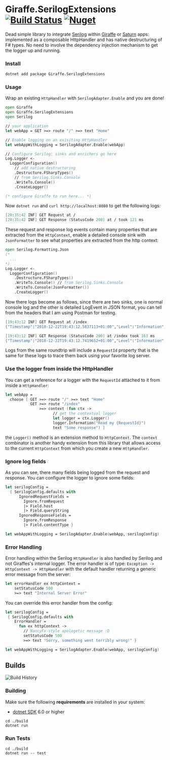 # Giraffe.SerilogExtensions [![Build Status](https://travis-ci.org/Zaid-Ajaj/Giraffe.SerilogExtensions.svg?branch=master)](https://travis-ci.org/Zaid-Ajaj/Giraffe.SerilogExtensions) [![Nuget](https://img.shields.io/nuget/v/Giraffe.SerilogExtensions.svg?colorB=green)](https://www.nuget.org/packages/Giraffe.SerilogExtensions)

Dead simple library to integrate [Serilog](https://github.com/serilog/serilog) within [Giraffe](https://github.com/giraffe-fsharp/Giraffe) or [Saturn](https://github.com/SaturnFramework/Saturn) apps: implemented as a composable HttpHandler and has native destructuring of F# types. No need to involve the dependency injection mechanism to get the logger up and running.

### Install
```bash
dotnet add package Giraffe.SerilogExtensions
```

### Usage
Wrap an existing `HttpHandler` with `SerilogAdapter.Enable` and you are done!
```fs
open Giraffe
open Giraffe.SerilogExtensions
open Serilog 

// your application
let webApp = GET >=> route "/" >=> text "Home"

// Enable logging on an exisiting HttpHandler 
let webAppWithLogging = SerilogAdapter.Enable(webApp)

// Configure Serilog: sinks and enrichers go here
Log.Logger <- 
  LoggerConfiguration()
    // add native destructuring
    .Destructure.FSharpTypes()
    // from Serilog.Sinks.Console
    .WriteTo.Console() 
    .CreateLogger() 

(* configure Giraffe to run here... *)
```
Now `dotnet run` and `curl http://localhost:8080` to get the following logs:
```fs
[20:35:42 INF] GET Request at /
[20:35:42 INF] GET Response (StatusCode 200) at / took 121 ms
```
These request and response log events contain many properties that are extracted from the `HttpContext`, enable a detailed console sink with `JsonFormatter` to see what properties are extracted from the http context:
```fs
open Serilog.Formatting.Json
(*
  ...
*)
Log.Logger <- 
  LoggerConfiguration()
    .Destructure.FSharpTypes()
    .WriteTo.Console() // from Serilog.Sinks.Console
    .WriteTo.Console(JsonFormatter())
    .CreateLogger() 
``` 
Now there logs become as follows, since there are two sinks, one is normal console log and the other is detailed LogEvent in JSON format, you can tell from the headers that I am using Postman for testing.
```fs
[19:43:12 INF] GET Request at /index
{"Timestamp":"2018-12-22T19:43:12.5837113+01:00","Level":"Information","MessageTemplate":"{Method} Request at {Path}","Properties":{"RequestId":"2b47246b-ba4f-4b24-9d12-fe1827fcfa87","Type":"Request","Path":"/index","Method":"GET","Host":"localhost","Port":5000,"Query":{},"RequestHeaders":{"Accept":"*/*","Accept-Encoding":"gzip, deflate","Cache-Control":"no-cache","Connection":"keep-alive","Host":"localhost:5000","Postman-Token":"61f5470e-27ad-4a98-b074-c7e41bceb1f7","User-Agent":"PostmanRuntime/7.4.0"},"UserAgent":"PostmanRuntime/7.4.0","Body":"","ContentType":""}}

[19:43:12 INF] GET Response (StatusCode 200) at /index took 163 ms
{"Timestamp":"2018-12-22T19:43:12.7419652+01:00","Level":"Information","MessageTemplate":"{Method} Response (StatusCode {StatusCode}) at {Path} took {Duration} ms","Properties":{"Duration":163,"Path":"/index","RequestId":"2b47246b-ba4f-4b24-9d12-fe1827fcfa87","Type":"Response","Method":"GET","StatusCode":200,"ContentType":"text/plain; charset=utf-8"}}
```
Logs from the same roundtrip will include a `RequestId` property that is the same for these logs to trace them back using your favorite log server. 

### Use the logger from inside the HttpHandler 
You can get a reference for a logger with the `RequestId` attached to it from inside a `HttpHandler`:
```fs
let webApp = 
  choose [ GET >=> route "/" >=> text "Home"
           GET >=> route "/index" 
               >=> context (fun ctx ->
                     // get the contextual logger
                     let logger = ctx.Logger() 
                     logger.Information("Read my {RequestId}")
                     text "Some response") ]
```
the `Logger()` method is an extension method to `HttpContext`. The `context` combinator is another handy extension from this library that allows access to the current `HttpContext` from which you create a new `HttpHandler`.

### Ignore log fields
As you can see, there many fields being logged from the request and response. You can configure the logger to ignore some fields:
```fs
let serilogConfig = 
  { SerilogConfig.defaults with
      IgnoredRequestFields = 
        Ignore.fromRequest
        |> Field.host
        |> Field.queryString
      IgnoredResponseFields = 
        Ignore.fromResponse
        |> Field.contentType }

let webAppWithLogging = SerilogAdapter.Enable(webApp, serilogConfig)
```
### Error Handling
Error handling within the Serilog `HttpHandler` is also handled by Serilog and not Giraffes's internal logger. The error handler is of type: `Exception -> HttpContext -> HttpHandler` with the default handler returning a generic error message from the server:
```fs
let errorHandler ex httpContext = 
    setStatusCode 500 
    >=> text "Internal Server Error" 
```
You can override this error handler from the config:
```fs
let serilogConfig = 
 { SerilogConfig.defaults with 
    ErrorHandler = 
      fun ex httpContext -> 
        // NancyFx-style apologetic message :D
        setStatusCode 500 
        >=> text "Sorry, something went terribly wrong!" }

let webAppWithLogging = SerilogAdapter.Enable(webApp, serilogConfig)
```

## Builds

![Build History](https://buildstats.info/travisci/chart/Zaid-Ajaj/Giraffe.SerilogExtensions)


### Building

Make sure the following **requirements** are installed in your system:

* [dotnet SDK](https://dotnet.microsoft.com/en-us/download) 6.0 or higher

```
cd ./build
dotnet run
```

### Run Tests

```
cd ./build
dotnet run -- test
```
